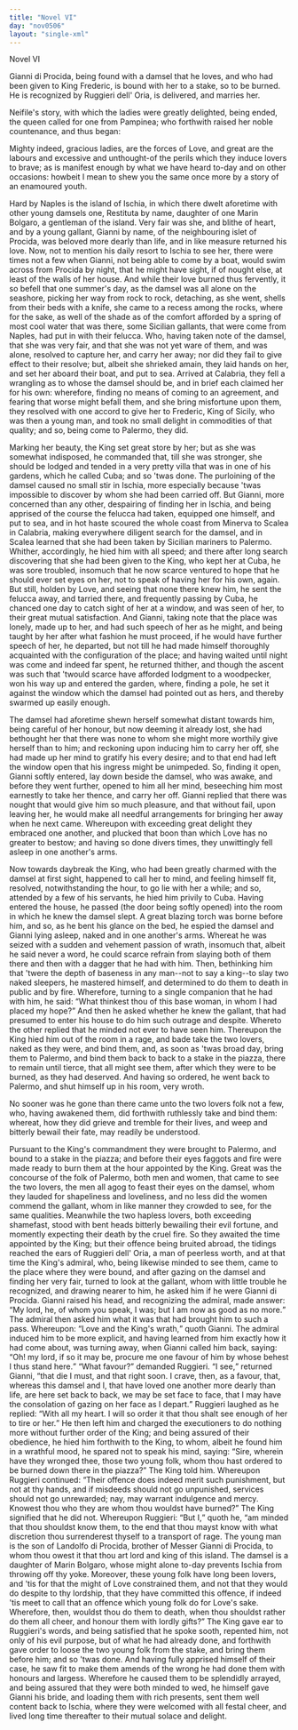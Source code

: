 ```yaml
---
title: "Novel VI"
day: "nov0506"
layout: "single-xml"
---
```

<div id="nov0506" type="novella" who="pampinea"><head>Novel VI</head><argument><p><milestone id="p05060001"/><!--(i)--> Gianni di Procida, being found with a damsel that he
 loves, and who had been given to King Frederic, is
 bound with her to a stake, so to be burned. He is
 recognized by Ruggieri dell' Oria, is delivered, and
 marries her.<!--(/i)--></p></argument><div3 type="commentary" who="author"><p><milestone id="p05060002"/><!--(sc)--> Neifile's<!--(/sc)--> story, with which the ladies were greatly delighted,
 being ended, the queen called for one from Pampinea; who forthwith
 raised her noble countenance, and thus began:</p></div3><div3 type="commentary" who="pampinea"><p> <milestone id="p05060003"/>Mighty
 indeed, gracious ladies, are the forces of Love, and great are the
 labours and excessive and unthought-of the perils which they induce
 lovers to brave; as is manifest enough by what we have heard
 to-day and on other occasions: howbeit I mean to shew you the
 same once more by a story of an enamoured youth.</p></div3><p><milestone id="p05060004"/>Hard by Naples is the island of Ischia, in which there dwelt
 aforetime with other young damsels one, Restituta by name, daughter
 of one Marin Bolgaro, a gentleman of the island. Very fair was
 she, and blithe of heart, and by a young gallant, Gianni by name,
 of the neighbouring islet of Procida, was beloved more dearly than
 life, and in like measure returned his love.  <milestone id="p05060005"/>Now, not to mention his
 daily resort to Ischia to see her, there were times not a few when
 Gianni, not being able to come by a boat, would swim across from
 Procida by night, that he might have sight, if of nought else, at
 least of the walls of her house.  <milestone id="p05060006"/>And while their love burned thus
 fervently, it so befell that one summer's day, as the damsel was all
 alone on the seashore, picking her way from rock to rock, detaching,
 as she went, shells from their beds with a knife, she came to a recess
 among the rocks, where for the sake, as well of the shade as of the
 comfort afforded by a spring of most cool water that was there,
 <pb n="37"/>some Sicilian gallants, that were come from Naples, had put in with
 their felucca.  <milestone id="p05060007"/>Who, having taken note of the damsel, that she was
 very fair, and that she was not yet ware of them, and was alone,
 resolved to capture her, and carry her away; nor did they fail to
 give effect to their resolve;  <milestone id="p05060008"/>but, albeit she shrieked amain, they laid
 hands on her, and set her aboard their boat, and put to sea. Arrived
 at Calabria, they fell a wrangling as to whose the damsel should be,
 and in brief each claimed her for his own: wherefore, finding no
 means of coming to an agreement, and fearing that worse might
 befall them, and she bring misfortune upon them, they resolved with
 one accord to give her to Frederic, King of Sicily, who was then a
 young man, and took no small delight in commodities of that
 quality; and so, being come to Palermo, they did.</p><p><milestone id="p05060009"/>Marking her beauty, the King set great store by her; but as she
 was somewhat indisposed, he commanded that, till she was stronger,
 she should be lodged and tended in a very pretty villa that was in
 one of his gardens, which he called Cuba; and so 'twas done.  <milestone id="p05060010"/>The
 purloining of the damsel caused no small stir in Ischia, more especially
 because 'twas impossible to discover by whom she had been
 carried off.  <milestone id="p05060011"/>But Gianni, more concerned than any other, despairing
 of finding her in Ischia, and being apprised of the course the felucca
 had taken, equipped one himself, and put to sea, and in hot haste
 scoured the whole coast from Minerva to Scalea in Calabria, making
 everywhere diligent search for the damsel, and in Scalea learned
 that she had been taken by Sicilian mariners to Palermo.  <milestone id="p05060012"/>Whither,
 accordingly, he hied him with all speed; and there after long search
 discovering that she had been given to the King, who kept her at
 Cuba, he was sore troubled, insomuch that he now scarce ventured
 to hope that he should ever set eyes on her, not to speak of having
 her for his own, again.  <milestone id="p05060013"/>But still, holden by Love, and seeing that
 none there knew him, he sent the felucca away, and tarried there,
 and frequently passing by Cuba, he chanced one day to catch sight
 of her at a window, and was seen of her, to their great mutual
 satisfaction.  <milestone id="p05060014"/>And Gianni, taking note that the place was lonely,
 made up to her, and had such speech of her as he might, and being
 taught by her after what fashion he must proceed, if he would have
 further speech of her, he departed, but not till he had made himself
 thoroughly acquainted with the configuration of the place;  <milestone id="p05060015"/>and
 <pb n="38"/>having waited until night was come and indeed far spent, he returned
 thither, and though the ascent was such that 'twould scarce have
 afforded lodgment to a woodpecker, won his way up and entered the
 garden, where, finding a pole, he set it against the window which
 the damsel had pointed out as hers, and thereby swarmed up easily
 enough.</p><p><milestone id="p05060016"/>The damsel had aforetime shewn herself somewhat distant
 towards him, being careful of her honour, but now deeming it
 already lost, she had bethought her that there was none to whom
 she might more worthily give herself than to him; and reckoning
 upon inducing him to carry her off, she had made up her mind to
 gratify his every desire; and to that end had left the window open
 that his ingress might be unimpeded.  <milestone id="p05060017"/>So, finding it open, Gianni
 softly entered, lay down beside the damsel, who was awake,  <milestone id="p05060018"/>and
 before they went further, opened to him all her mind, beseeching
 him most earnestly to take her thence, and carry her off. Gianni
 replied that there was nought that would give him so much pleasure,
 and that without fail, upon leaving her, he would make all needful
 arrangements for bringing her away when he next came.  <milestone id="p05060019"/>Whereupon
 with exceeding great delight they embraced one another, and
 plucked that boon than which Love has no greater to bestow; and
 having so done divers times, they unwittingly fell asleep in one
 another's arms.</p><p><milestone id="p05060020"/>Now towards daybreak the King, who had been greatly charmed
 with the damsel at first sight, happened to call her to mind, and
 feeling himself fit, resolved, notwithstanding the hour, to go lie with
 her a while;  <milestone id="p05060021"/>and so, attended by a few of his servants, he hied him
 privily to Cuba. Having entered the house, he passed (the door
 being softly opened) into the room in which he knew the damsel
 slept. A great blazing torch was borne before him, and so, as he
 bent his glance on the bed, he espied the damsel and Gianni lying
 asleep, naked and in one another's arms.  <milestone id="p05060022"/>Whereat he was seized
 with a sudden and vehement passion of wrath, insomuch that, albeit
 he said never a word, he could scarce refrain from slaying both of
 them there and then with a dagger that he had with him.  <milestone id="p05060023"/>Then,
 bethinking him that 'twere the depth of baseness in any man--not
 to say a king--to slay two naked sleepers, he mastered himself, and
 determined to do them to death in public and by fire. Wherefore,
 <pb n="39"/>turning to a single companion that he had with him, he said:
 <q direct="unspecified">What thinkest thou of this base woman, in whom I had placed
 my hope?</q> And then he asked whether he knew the gallant, that
 had presumed to enter his house to do him such outrage and despite.
  <milestone id="p05060024"/>Whereto the other replied that he minded not ever to have seen
 him.  <milestone id="p05060025"/>Thereupon the King hied him out of the room in a rage,
 and bade take the two lovers, naked as they were, and bind them,
 and, as soon as 'twas broad day, bring them to Palermo, and bind
 them back to back to a stake in the piazza, there to remain until
 tierce, that all might see them, after which they were to be burned,
 as they had deserved. And having so ordered, he went back to
 Palermo, and shut himself up in his room, very wroth.</p><p><milestone id="p05060026"/>No sooner was he gone than there came unto the two lovers folk
 not a few, who, having awakened them, did forthwith ruthlessly take
 and bind them: whereat, how they did grieve and tremble for
 their lives, and weep and bitterly bewail their fate, may readily be
 understood.</p><p><milestone id="p05060027"/>Pursuant to the King's commandment they were brought to
 Palermo, and bound to a stake in the piazza; and before their eyes
 faggots and fire were made ready to burn them at the hour appointed
 by the King.  <milestone id="p05060028"/>Great was the concourse of the folk of Palermo, both
 men and women, that came to see the two lovers, the men all agog
 to feast their eyes on the damsel, whom they lauded for shapeliness
 and loveliness, and no less did the women commend the gallant,
 whom in like manner they crowded to see, for the same qualities.
  <milestone id="p05060029"/>Meanwhile the two hapless lovers, both exceeding shamefast, stood
 with bent heads bitterly bewailing their evil fortune, and momently
 expecting their death by the cruel fire.  <milestone id="p05060030"/>So they awaited the time
 appointed by the King; but their offence being bruited abroad, the
 tidings reached the ears of Ruggieri dell' Oria, a man of peerless
 worth, and at that time the King's admiral, who, being likewise
 minded to see them, came to the place where they were bound, and
 after gazing on the damsel and finding her very fair, turned to look
 at the gallant, whom with little trouble he recognized, and drawing
 nearer to him, he asked him if he were Gianni di Procida.  <milestone id="p05060031"/>Gianni
 raised his head, and recognizing the admiral, made answer: <q direct="unspecified">My
 lord, he, of whom you speak, I was; but I am now as good as no
 more.</q> <milestone id="p05060032"/>The admiral then asked him what it was that had brought
 <pb n="40"/>him to such a pass. Whereupon: <q direct="unspecified">Love and the King's wrath,</q>
 quoth Gianni.  <milestone id="p05060033"/>The admiral induced him to be more explicit, and
 having learned from him exactly how it had come about, was turning
 away, when Gianni called him back, saying: <q direct="unspecified">Oh! my lord, if so
 it may be, procure me one favour of him by whose behest I thus
 stand here.</q> <milestone id="p05060034"/><q direct="unspecified">What favour?</q> demanded Ruggieri. <q direct="unspecified">I see,</q>
 returned Gianni, <q direct="unspecified">that die I must, and that right soon. I crave,
 then, as a favour, that, whereas this damsel and I, that have loved one
 another more dearly than life, are here set back to back, we may be
 set face to face, that I may have the consolation of gazing on her
 face as I depart.</q> <milestone id="p05060035"/>Ruggieri laughed as he replied: <q direct="unspecified">With all my
 heart. I will so order it that thou shalt see enough of her to tire or
 her.</q> <milestone id="p05060036"/>He then left him and charged the executioners to do nothing
 more without further order of the King; and being assured of their
 obedience, he hied him forthwith to the King, to whom, albeit he
 found him in a wrathful mood, he spared not to speak his mind,
 saying: <q direct="unspecified">Sire, wherein have they wronged thee, those two young
 folk, whom thou hast ordered to be burned down there in the
 piazza?</q> <milestone id="p05060037"/>The King told him. Whereupon Ruggieri continued:
 <q direct="unspecified">Their offence does indeed merit such punishment, but not at thy
 hands, and if misdeeds should not go unpunished, services should not
 go unrewarded; nay, may warrant indulgence and mercy. Knowest
 thou who they are whom thou wouldst have burned?</q> <milestone id="p05060038"/>The King
 signified that he did not. Whereupon Ruggieri: <q direct="unspecified">But I,</q> quoth
 he, <q direct="unspecified">am minded that thou shouldst know them, to the end that thou
 mayst know with what discretion thou surrenderest thyself to a
 transport of rage.  <milestone id="p05060039"/>The young man is the son of Landolfo di
 Procida, brother of Messer Gianni di Procida, to whom thou owest
 it that thou art lord and king of this island. The damsel is a
 daughter of Marin Bolgaro, whose might alone to-day prevents
 Ischia from throwing off thy yoke.  <milestone id="p05060040"/>Moreover, these young folk
 have long been lovers, and 'tis for that the might of Love constrained
 them, and not that they would do despite to thy lordship, that they
 have committed this offence, if indeed 'tis meet to call that an
 offence which young folk do for Love's sake. Wherefore, then,
 wouldst thou do them to death, when thou shouldst rather do them
 all cheer, and honour them with lordly gifts?</q> <milestone id="p05060041"/>The King gave ear
 to Ruggieri's words, and being satisfied that he spoke sooth, repented
 <pb n="41"/>him, not only of his evil purpose, but of what he had already done,
 and forthwith gave order to loose the two young folk from the
 stake, and bring them before him; and so 'twas done.  <milestone id="p05060042"/>And having
 fully apprised himself of their case, he saw fit to make them amends
 of the wrong he had done them with honours and largess. Wherefore
 he caused them to be splendidly arrayed, and being assured that
 they were both minded to wed, he himself gave Gianni his bride,
 and loading them with rich presents, sent them well content back to
 Ischia, where they were welcomed with all festal cheer, and lived
 long time thereafter to their mutual solace and delight.</p></div>
